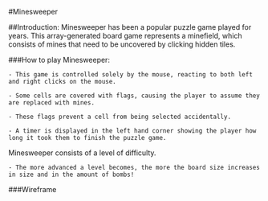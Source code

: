 #Minesweeper


##Introduction:
Minesweeper has been a popular puzzle game played for years. This array-generated board game represents a minefield, which consists of mines that need to be uncovered by clicking hidden tiles.  

###How to play Minesweeper:

    - This game is controlled solely by the mouse, reacting to both left and right clicks on the mouse. 

    - Some cells are covered with flags, causing the player to assume they are replaced with mines. 

    - These flags prevent a cell from being selected accidentally. 

    - A timer is displayed in the left hand corner showing the player how long it took them to finish the puzzle game.

Minesweeper consists of a level of difficulty. 

    - The more advanced a level becomes, the more the board size increases in size and in the amount of bombs! 

###Wireframe 
